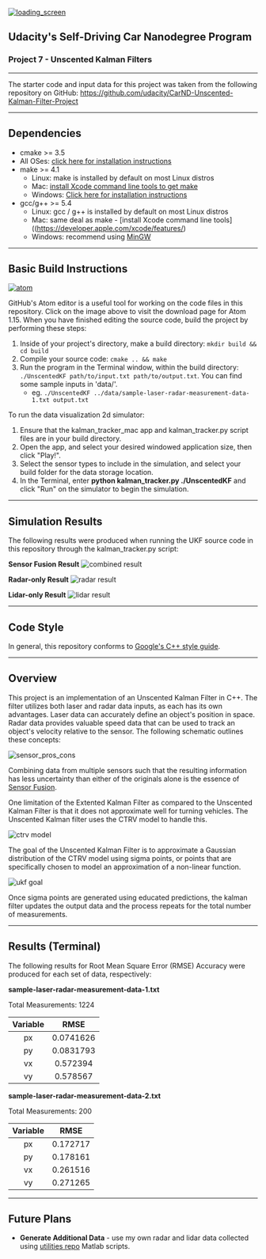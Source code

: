 [//]: # (Image References)
[atom]: https://github.com/nhiddink/CarND_P7_Unscented_Kalman_Filters/blob/master/screenshots/atom.png
[loading_screen]: https://github.com/nhiddink/CarND_P7_Unscented_Kalman_Filters/blob/master/screenshots/loading_screen.png
[sensor_pros_cons]: https://github.com/nhiddink/CarND_P7_Unscented_Kalman_Filters/blob/master/screenshots/sensor_pros_cons.png
[combined result]: https://github.com/nhiddink/CarND_P7_Unscented_Kalman_Filters/blob/master/screenshots/combined_result.png
[lidar result]: https://github.com/nhiddink/CarND_P7_Unscented_Kalman_Filters/blob/master/screenshots/lidar_result.png
[radar result]: https://github.com/nhiddink/CarND_P7_Unscented_Kalman_Filters/blob/master/screenshots/radar_result.png
[ctrv model]: https://github.com/nhiddink/CarND_P7_Unscented_Kalman_Filters/blob/master/screenshots/ctrv_model.png
[ukf goal]: https://github.com/nhiddink/CarND_P7_Unscented_Kalman_Filters/blob/master/screenshots/ukf_goal.png

[![loading_screen](https://github.com/nhiddink/CarND_P5_Vehicle_Detection_and_Tracking/blob/master/resources/screenshots/loading_screen.png)](http://www.udacity.com/drive)

## Udacity's Self-Driving Car Nanodegree Program
### Project 7 - Unscented Kalman Filters

---

The starter code and input data for this project was taken from the following repository on GitHub: 
https://github.com/udacity/CarND-Unscented-Kalman-Filter-Project

---

## Dependencies

* cmake >= 3.5
 * All OSes: [click here for installation instructions](https://cmake.org/install/)
* make >= 4.1
  * Linux: make is installed by default on most Linux distros
  * Mac: [install Xcode command line tools to get make](https://developer.apple.com/xcode/features/)
  * Windows: [Click here for installation instructions](http://gnuwin32.sourceforge.net/packages/make.htm)
* gcc/g++ >= 5.4
  * Linux: gcc / g++ is installed by default on most Linux distros
  * Mac: same deal as make - [install Xcode command line tools]((https://developer.apple.com/xcode/features/)
  * Windows: recommend using [MinGW](http://www.mingw.org/)

---

## Basic Build Instructions

[![atom](https://github.com/nhiddink/CarND_P6_Extended_Kalman_Filters/blob/master/screenshots/atom.png)](https://github.com/atom/atom/releases)

GitHub's Atom editor is a useful tool for working on the code files in this repository. Click on the image above to visit the download page for Atom 1.15. When you have finished editing the source code, build the project by performing these steps:

1. Inside of your project's directory, make a build directory: `mkdir build && cd build`
2. Compile your source code: `cmake .. && make`
3. Run the program in the Terminal window, within the build directory: `./UnscentedKF path/to/input.txt path/to/output.txt`. You can find
   some sample inputs in 'data/'.
    - eg. `./UnscentedKF ../data/sample-laser-radar-measurement-data-1.txt output.txt`

To run the data visualization 2d simulator:
1. Ensure that the kalman_tracker_mac app and kalman_tracker.py script files are in your build directory.
2. Open the app, and select your desired windowed application size, then click "Play!".
3. Select the sensor types to include in the simulation, and select your build folder for the data storage location.
4. In the Terminal, enter **python kalman_tracker.py ./UnscentedKF** and click "Run" on the simulator to begin the simulation.

---

## Simulation Results

The following results were produced when running the UKF source code in this repository through the kalman_tracker.py script:

**Sensor Fusion Result**
![combined result]

**Radar-only Result**
![radar result]

**Lidar-only Result**
![lidar result]

---

## Code Style

In general, this repository conforms to [Google's C++ style guide](https://google.github.io/styleguide/cppguide.html).

---

## Overview

This project is an implementation of an Unscented Kalman Filter in C++. The filter utilizes both laser and radar data inputs, as each has its own advantages. Laser data can accurately define an object's position in space. Radar data provides valuable speed data that can be used to track an object's velocity relative to the sensor. The following schematic outlines these concepts:

![sensor_pros_cons]

Combining data from multiple sensors such that the resulting information has less uncertainty than either of the originals alone is the essence of [Sensor Fusion](https://en.wikipedia.org/wiki/Sensor_fusion).

One limitation of the Extented Kalman Filter as compared to the Unscented Kalman Filter is that it does not approximate well for turning vehicles. The Unscented Kalman filter uses the CTRV model to handle this.

![ctrv model]

The goal of the Unscented Kalman Filter is to approximate a Gaussian distribution of the CTRV model using sigma points, or points that are specifically chosen to model an approximation of a non-linear function.

![ukf goal]

Once sigma points are generated using educated predictions, the kalman filter updates the output data and the process repeats for the total number of measurements.

---

## Results (Terminal)

The following results for Root Mean Square Error (RMSE) Accuracy were produced for each set of data, respectively:

**sample-laser-radar-measurement-data-1.txt**

Total Measurements: 1224

| Variable | RMSE |
|:--------:|:----:|
| px       | 0.0741626 |
| py       | 0.0831793 |
| vx       | 0.572394  | 
| vy       | 0.578567  |

**sample-laser-radar-measurement-data-2.txt**

Total Measurements: 200

| Variable | RMSE |
|:--------:|:----:|
| px       | 0.172717 |
| py       | 0.178161 |
| vx       | 0.261516 | 
| vy       | 0.271265 |

---

## Future Plans

+ **Generate Additional Data** - use my own radar and lidar data collected using [utilities repo](https://github.com/udacity/CarND-Mercedes-SF-Utilities) Matlab scripts.
